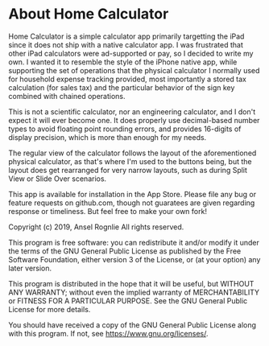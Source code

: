 About Home Calculator
=====================

Home Calculator is a simple calculator app primarily targetting the iPad since it does not ship with a native calculator app. I was frustrated that other iPad calculators were ad-supported or pay, so I decided to write my own. I wanted it to resemble the style of the iPhone native app, while supporting the set of operations that the physical calculator I normally used for household expense tracking provided, most importantly a stored tax calculation (for sales tax) and the particular behavior of the sign key combined with chained operations.

This is not a scientific calculator, nor an engineering calculator, and I don't expect it will ever become one.  It does properly use decimal-based number types to avoid floating point rounding errors, and provides 16-digits of display precision, which is more than enough for my needs.

The regular view of the calculator follows the layout of the aforementioned physical calculator, as that's where I'm used to the buttons being, but the layout does get rearranged for very narrow layouts, such as during Split View or Slide Over scenarios.

This app is available for installation in the App Store.  Please file any bug or feature requests on github.com, though not guaratees are given regarding response or timeliness.  But feel free to make your own fork!

Copyright (c) 2019, Ansel Rognlie
All rights reserved.

This program is free software: you can redistribute it and/or modify it under the terms of the GNU General Public License as published by the Free Software Foundation, either version 3 of the License, or (at your option) any later version.

This program is distributed in the hope that it will be useful, but WITHOUT ANY WARRANTY; without even the implied warranty of MERCHANTABILITY or FITNESS FOR A PARTICULAR PURPOSE.  See the GNU General Public License for more details.

You should have received a copy of the GNU General Public License along with this program.  If not, see <https://www.gnu.org/licenses/>.
